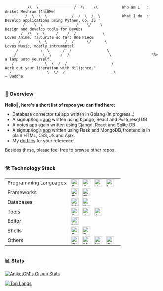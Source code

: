 ```
              __________________ 
          /\  \   __           /  /\    /\           Who am I   : Aniket Meshram [AniGMe]
         /  \  \  \         __/  /  \  /  \          What I do  : Develop applications using Python, Go, JS
        /    \  \       _____   /    \/    \                      Design and develop tools for DevOps
       /  /\  \  \     /    /  /            \                     Loves Anime, favourite so far: One Piece
      /        \  \        /  /      \/      \                    Loves Music, mostly intrumental.
     /          \  \      /  /                \
    /            \  \    /  /                  \                  "Be a lamp unto yourself.
   /              \  \  /  /                    \                  Work out your liberation with diligence."
  /__            __\  \/  /__                  __\                                                  ~ Buddha
```
#
### 🔣 Overview

**Hello👋, here's a short list of repos you can find here:**

  - Database connector tui app written in Golang (In progress..)
  - A signup/login [app](https://github.com/aniketgm/LoginApp-DRP) written using Django, React and Postgresql DB
  - A notes [app](https://github.com/aniketgm/NotesApp-DjangoReact) again written using Django, React and Sqlite DB
  - A signup/login [app](https://github.com/aniketgm/devops-flask-mongodb) written using Flask and MongoDB, frontend is in plain HTML, CSS, JS and Ajax.
  - My [dotfiles](https://github.com/aniketgm/dotfiles) for your reference.

Besides these, please feel free to browse other repos.

#
### 🛠 Technology Stack

<table>
    <tr>
        <td>Programming Languages</td>
        <td>
            <img align="left" alt="Python" width="25px" style="padding-right:10px;" src="https://cdn.jsdelivr.net/gh/devicons/devicon/icons/python/python-original.svg" />
            <img align="left" alt="Go" width="25px" style="padding-right:10px;" src="https://cdn.jsdelivr.net/gh/devicons/devicon/icons/go/go-original.svg" />
            <img align="left" alt="JavaScript" width="25px" style="padding-right:10px;" src="https://cdn.jsdelivr.net/gh/devicons/devicon/icons/javascript/javascript-original.svg" />
            <img align="left" alt="Lua" width="25px" style="padding-right:10px;" src="https://cdn.jsdelivr.net/gh/devicons/devicon/icons/lua/lua-original.svg" />
        </td>
    <tr>
    <tr>
        <td>Frameworks</td>
        <td>
            <img align="left" alt="DRF" width="25px" style="padding-right:10px;" src="https://cdn.jsdelivr.net/gh/devicons/devicon/icons/djangorest/djangorest-plain.svg" />
            <img align="left" alt="Flask" width="25px" style="padding-right:10px;" src="https://cdn.jsdelivr.net/gh/devicons/devicon/icons/flask/flask-original.svg" />
        </td>
    </tr>
    <tr>
        <td>Databases</td>
        <td>
            <img align="left" alt="Mongodb" width="25px" style="padding-right:10px;" src="https://cdn.jsdelivr.net/gh/devicons/devicon/icons/mongodb/mongodb-original.svg" />
            <img align="left" alt="Postgresql" width="25px" style="padding-right:10px;" src="https://cdn.jsdelivr.net/gh/devicons/devicon/icons/postgresql/postgresql-original.svg" />
        </td>
    </tr>
    <tr>
        <td>Tools</td>
        <td>
            <img align="left" alt="Docker" width="25px" style="padding-right:10px;" src="https://cdn.jsdelivr.net/gh/devicons/devicon/icons/docker/docker-original.svg" />
            <img align="left" alt="Jenkins" width="25px" style="padding-right:10px;" src="https://cdn.jsdelivr.net/gh/devicons/devicon/icons/jenkins/jenkins-original.svg" />
            <img align="left" alt="Ansible" width="25px" style="padding-right:10px;" src="https://cdn.jsdelivr.net/gh/devicons/devicon/icons/ansible/ansible-original.svg" />
        </td>
    </tr>
    <tr>
        <td>Editor</td>
        <td>
            <img align="left" alt="Neovim" width="25px" style="padding-right:10px;" src="https://cdn.jsdelivr.net/gh/devicons/devicon/icons/neovim/neovim-original.svg" />
        </td>
    </tr>
    <tr>
        <td>Shells</td>
        <td>
            <img align="left" alt="Bash" width="25px" style="padding-right:10px;" src="https://cdn.jsdelivr.net/gh/devicons/devicon/icons/bash/bash-original.svg" />
            <img align="left" alt="PowerShell" width="25px" style="padding-right:10px;" src="https://cdn.jsdelivr.net/gh/devicons/devicon/icons/powershell/powershell-original.svg" />
        </td>
    </tr>
    <tr>
        <td>Others</td>
        <td>
            <img align="left" alt="Git" width="25px" style="padding-right:10px;" src="https://cdn.jsdelivr.net/gh/devicons/devicon/icons/git/git-original.svg" />
            <img align="left" alt="Markdown" width="25px" style="padding-right:10px;" src="https://cdn.jsdelivr.net/gh/devicons/devicon/icons/markdown/markdown-original.svg" />
            <img align="left" alt="Html" width="25px" style="padding-right:10px;" src="https://cdn.jsdelivr.net/gh/devicons/devicon/icons/html5/html5-original.svg" />
            <img align="left" alt="Css" width="25px" style="padding-right:10px;" src="https://cdn.jsdelivr.net/gh/devicons/devicon/icons/css3/css3-original.svg" />
        </td>
    </tr>
</table>

#
### 📊 Stats

[![AniketGM's Github Stats](https://github-readme-stats.vercel.app/api?username=aniketgm&count_private=true&show_icons=true&theme=radical)](https://github.com/aniketgm)

[![Top Langs](https://github-readme-stats.vercel.app/api/top-langs/?username=aniketgm)](https://github.com/aniketgm)

<!--
``` 
            +++++++++++++++++++++            +++++++++++++++++++++++++++++++++++++++++++++++
           + _____________     +            + __    _____________    ________________     +
          + /  _______   /\   +            + /_/\  /  _______   /\  /  ____  ____   /\   +
         + /  /\_____/  / /  ++++++++++++++  \_\/ /  /\_____/__/ / /  /\__/ /\__/  / /  ++++++++++++++
        + /  /_/____/  / / __        __    __    /  / /     \__\/ /  / / / / / /  / / _________     +
       + /  _______   / / /  \      / /\  / /\  /  / / ______    /  / / /_/ / /  / / / _______/\   +
      + /  /\_____/  / / / /\ \    / / / / / / /  / / /__   /\  /  / /  \_\/ /  / / / /______ \/  +
     + /  / /    /  / / / / /\ \  / / / / / / /  / /    /  / / /  / /       /  / / / _______/\   +
    + /  / /    /  / / / / /  \ \/ / / / / / /  /_/____/  / / /  / /       /  / / / /______ \/  +
   + /__/ /    /__/ / /_/ /    \__/ / /_/ / /____________/ / /__/ /       /__/ / /________/\   +
  +  \__\/     \__\/  \_\/      \_\/  \_\/  \____________\/  \__\/        \__\/  \________\/  +
 +                                                                                           +
+++++++++++++++++++++++++++++++++++++++++++++++++++++++++++++++++++++++++++++++++++++++++++++
```
# What I do

  - By profession, I'm a [Python](https://www.python.org)🐍 Developer, working on web frameworks like - [Flask](https://flask.palletsprojects.com/en/2.0.x/) and [Django](https://www.djangoproject.com).
  - I'm also into DevOps CI/CD pipelines using Jenkins, Docker, Ansible and Kubernetes.
  - I use [Neovim](https://neovim.io/) for software development, notetaking, etc.
-->
